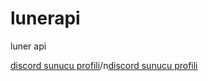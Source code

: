 # lunerapi
luner api

<a href="https://lbusiedcake7945.github.io/lunerapi/discord-sunucu-profil.html?sunucuadi=luner">discord sunucu profili</a>/n<a href="https://lbusiedcake7945.github.io/lunerapi/hoşgeldin.html?username=busiedcake7945&avatar=busiedcake7945.png&server=mc+luner">discord sunucu profili</a>
